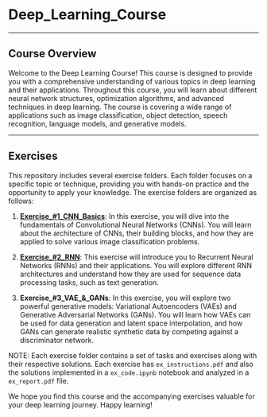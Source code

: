 # Deep_Learning_Course

---
## Course Overview

Welcome to the Deep Learning Course! This course is designed to provide you with a comprehensive understanding of various topics in deep learning and their applications. Throughout this course, you will learn about different neural network structures, optimization algorithms, and advanced techniques in deep learning. The course is covering a wide range of applications such as image classification, object detection, speech recognition, language models, and generative models.

--- 
## Exercises

This repository includes several exercise folders. Each folder focuses on a specific topic or technique, providing you with hands-on practice and the opportunity to apply your knowledge. The exercise folders are organized as follows:

1. [**Exercise_#1_CNN_Basics**](Deep_Learning_Course/Exersice_#1_CNN_Basics): In this exercise, you will dive into the fundamentals of Convolutional Neural Networks (CNNs). You will learn about the architecture of CNNs, their building blocks, and how they are applied to solve various image classification problems.

2. [**Exercise_#2_RNN**](Deep_Learning_Course/Exersice_#2_RNN): This exercise will introduce you to Recurrent Neural Networks (RNNs) and their applications. You will explore different RNN architectures and understand how they are used for sequence data processing tasks, such as text generation.

3. **Exercise_#3_VAE_&_GANs**: In this exercise, you will explore two powerful generative models: Variational Autoencoders (VAEs) and Generative Adversarial Networks (GANs). You will learn how VAEs can be used for data generation and latent space interpolation, and how GANs can generate realistic synthetic data by competing against a discriminator network.

NOTE: Each exercise folder contains a set of tasks and exercises along with their respective solutions. Each exercise has ```ex_instructions.pdf``` and also the solutions implemented in a ```ex_code.ipynb``` notebook and analyzed in a ```ex_report.pdf``` file. 

We hope you find this course and the accompanying exercises valuable for your deep learning journey. Happy learning!

